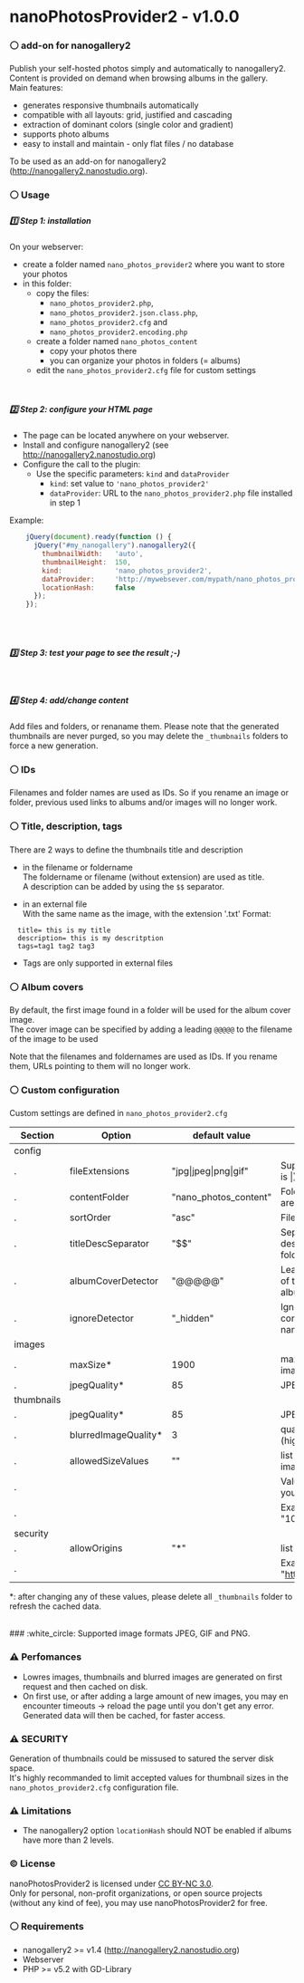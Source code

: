 # nanoPhotosProvider2 - v1.0.0
### :white_circle: add-on for nanogallery2
    
  
Publish your self-hosted photos simply and automatically to nanogallery2.  
Content is provided on demand when browsing albums in the gallery.  
Main features:
- generates responsive thumbnails automatically  
- compatible with all layouts: grid, justified and cascading
- extraction of dominant colors (single color and gradient)  
- supports photo albums  
- easy to install and maintain - only flat files / no database

To be used as an add-on for nanogallery2 (http://nanogallery2.nanostudio.org).

### :white_circle: Usage

##### :one: Step 1: installation

On your webserver:
- create a folder named `nano_photos_provider2` where you want to store your photos
- in this folder:
  - copy the files:
    - `nano_photos_provider2.php`,
    - `nano_photos_provider2.json.class.php`,
    - `nano_photos_provider2.cfg` and
    - `nano_photos_provider2.encoding.php`
  - create a folder named `nano_photos_content`  
    - copy your photos there  
    - you can organize your photos in folders (= albums)  
  - edit the `nano_photos_provider2.cfg` file for custom settings  

<br />  
  
##### :two: Step 2: configure your HTML page

- The page can be located anywhere on your webserver.
- Install and configure nanogallery2 (see http://nanogallery2.nanostudio.org)
- Configure the call to the plugin:
  - Use the specific parameters: `kind` and `dataProvider`
    - `kind`: set value to `'nano_photos_provider2'`
    - `dataProvider`: URL to the `nano_photos_provider2.php` file installed in step 1

Example:

```js
    jQuery(document).ready(function () {
      jQuery("#my_nanogallery").nanogallery2({
        thumbnailWidth:   'auto',
        thumbnailHeight:  150,
        kind:             'nano_photos_provider2',
        dataProvider:     'http://mywebsever.com/mypath/nano_photos_provider2/nano_photos_provider2.php',
        locationHash:     false
      });
    });
```
<br />
<br />
  
##### :three: Step 3: test your page to see the result ;-)

<br />
  
##### :four: Step 4: add/change content
Add files and folders, or renaname them.
Please note that the generated thumbnails are never purged, so you may delete the `_thumbnails` folders to force a new generation.
  
  
### :white_circle: IDs
Filenames and folder names are used as IDs. So if you rename an image or folder, previous used links to albums and/or images will no longer work.

  
### :white_circle: Title, description, tags

There are 2 ways to define the thumbnails title and description  
- in the filename or foldername  
The foldername or filename (without extension) are used as title.  
A description can be added by using the `$$` separator.  
  
- in an external file  
With the same name as the image, with the extension '.txt' 
Format:  
```
  title= this is my title
  description= this is my descritption
  tags=tag1 tag2 tag3
```
  
- Tags are only supported in external files
    
  
### :white_circle: Album covers  
By default, the first image found in a folder will be used for the album cover image.  
The cover image can be specified by adding a leading `@@@@@` to the filename of the image to be used  

Note that the filenames and foldernames are used as IDs. If you rename them, URLs pointing to them will no longer work.
  
### :white_circle: Custom configuration
Custom settings are defined in `nano_photos_provider2.cfg`

Section | Option | default value | Description
------------ | ------------- | ------------ | -------------
config  | | |   
.  | fileExtensions | "jpg\|jpeg\|png\|gif" | Supported file extensions (separtor is \|)
.  | contentFolder | "nano_photos_content" | Folder where albums and images are stored
.  | sortOrder | "asc" | Filename sort order (asc or desc)
.  | titleDescSeparator | "$$" | Separator between title and description in the filename or foldername
.  | albumCoverDetector | "@@@@@" | Leading sequence in the filename of the image to be used as an album cover  
.  | ignoreDetector | "_hidden" | Ignore photos/albums (folders) containing this sequence in their name
images | | |   
.  | maxSize* | 1900 | max. width/height of the displayed images
.  | jpegQuality* | 85 | JPEG quality of the images
thumbnails | | |   
.  | jpegQuality* | 85 | JPEG quality for the thumbnails
.  | blurredImageQuality* | 3 | quality of the blurred images (higher is better but slower)
.  | allowedSizeValues | "" | list of allowed values for thumbnail image sizes  (separtor is \|)
.  | | | Values should be the same as in your nanogallery2 settings
.  | | | Example: allowedSizeValues = "100|150|300|auto"
security | | |   
.  | allowOrigins | "*" | list of allowed domain (CORS)
.  | | | Example: allowOrigins = "http://nanogallery2.nanostudio.org|https://nano.gallery"
  
*: after changing any of these values, please delete all `_thumbnails` folder to refresh the cached data.  
  
  
<br />
### :white_circle: Supported image formats
JPEG, GIF and PNG.

<br />

### :warning: Perfomances
- Lowres images, thumbnails and blurred images are generated on first request and then cached on disk.
- On first use, or after adding a large amount of new images, you may en encounter timeouts -> reload the page until you don't get any error. Generated data will then be cached, for faster access.


### :warning: SECURITY
Generation of thumbnails could be missused to satured the server disk space.  
It's highly recommanded to limit accepted values for thumbnail sizes in the `nano_photos_provider2.cfg` configuration file.  
  
  
### :warning: Limitations
- The nanogallery2 option `locationHash` should NOT be enabled if albums have more than 2 levels.  
  

### :copyright: License
nanoPhotosProvider2 is licensed under [CC BY-NC 3.0](http://creativecommons.org/licenses/by-nc/3.0/).  
Only for personal, non-profit organizations, or open source projects (without any kind of fee), you may use nanoPhotosProvider2 for free.


### :white_circle: Requirements
* nanogallery2 >= v1.4 (http://nanogallery2.nanostudio.org)
* Webserver
* PHP >= v5.2 with GD-Library